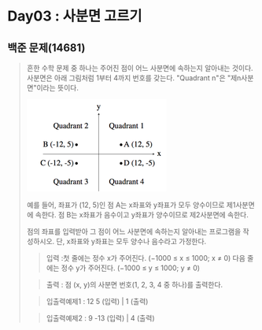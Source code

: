 # Day03 : 사분면 고르기
## 백준 문제(14681)
>흔한 수학 문제 중 하나는 주어진 점이 어느 사분면에 속하는지 알아내는 것이다. 사분면은 아래 그림처럼 1부터 4까지 번호를 갖는다. "Quadrant n"은 "제n사분면"이라는 뜻이다.
> 
>![img.png](img.png)
> 
> 예를 들어, 좌표가 (12, 5)인 점 A는 x좌표와 y좌표가 모두 양수이므로 제1사분면에 속한다. 
> 점 B는 x좌표가 음수이고 y좌표가 양수이므로 제2사분면에 속한다.
> 
> 점의 좌표를 입력받아 그 점이 어느 사분면에 속하는지 알아내는 프로그램을 작성하시오.
> 단, x좌표와 y좌표는 모두 양수나 음수라고 가정한다.
> 
> > 입력 :첫 줄에는 정수 x가 주어진다. (−1000 ≤ x ≤ 1000; x ≠ 0) 다음 줄에는 정수 y가 주어진다. (−1000 ≤ y ≤ 1000; y ≠ 0)
>
> >출력 : 점 (x, y)의 사분면 번호(1, 2, 3, 4 중 하나)를 출력한다.
>
> >입출력예제1 : 12 5 (입력) | 1 (출력)
>
> >입출력예제2 : 9 -13 (입력) | 4 (출력)
